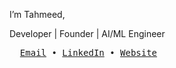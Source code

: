 I’m Tahmeed,


Developer | Founder | AI/ML Engineer


<pre>
  <a href="mailto:tabeeb700@gmail.com">Email</a> • <a href="www.linkedin.com/in/tahmeedt">LinkedIn</a> • <a href="https://tahmeedt.com">Website</a>
</pre>
